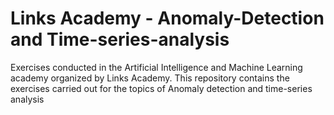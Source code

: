 # Links Academy - Anomaly-Detection and Time-series-analysis
Exercises conducted in the Artificial Intelligence and Machine Learning academy organized by Links Academy. This repository contains the exercises carried out for the topics of Anomaly detection and time-series analysis
